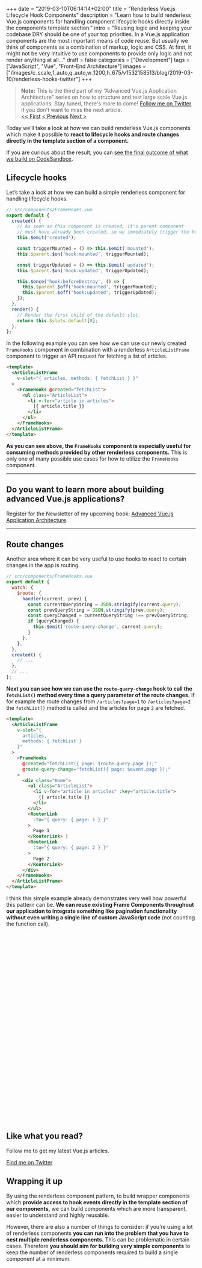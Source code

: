 +++
date = "2019-03-10T06:14:14+02:00"
title = "Renderless Vue.js Lifecycle Hook Components"
description = "Learn how to build renderless Vue.js components for handling component lifecycle hooks directly inside the components template section."
intro = "Reusing logic and keeping your codebase DRY should be one of your top priorities. In a Vue.js application components are the most important means of code reuse. But usually we think of components as a combination of markup, logic and CSS. At first, it might not be very intuitive to use components to provide only logic and not render anything at all..."
draft = false
categories = ["Development"]
tags = ["JavaScript", "Vue", "Front-End Architecture"]
images = ["/images/c_scale,f_auto,q_auto,w_1200,h_675/v1532158513/blog/2019-03-10/renderless-hooks-twitter"]
+++

> **Note:** This is the third part of my “Advanced Vue.js Application Architecture” series on how to structure and test large scale Vue.js applications. Stay tuned, there's more to come! [Follow me on Twitter](https://twitter.com/MaOberlehner) if you don't want to miss the next article.  
> [<< First](/blog/multi-export-vue-single-file-ui-components/) [< Previous](/blog/reusing-logic-with-renderless-vue-frame-components/) [Next >](/blog/advanced-vue-component-composition-with-container-components/)

Today we’ll take a look at how we can build renderless Vue.js components which make it possible to **react to lifecycle hooks and route changes directly in the template section of a component.**

If you are curious about the result, you can [see the final outcome of what we build on CodeSandbox](https://codesandbox.io/s/1y2r3q4j93?module=%2Fsrc%2Fviews%2FHome.vue).

## Lifecycle hooks

Let’s take a look at how we can build a simple renderless component for handling lifecycle hooks.

```js
// src/components/FrameHooks.vue
export default {
  created() {
    // As soon as this component is created, it's parent component
    // must have already been created, so we immediately trigger the hook.
    this.$emit('created');

    const triggerMounted = () => this.$emit('mounted');
    this.$parent.$on('hook:mounted', triggerMounted);

    const triggerUpdated = () => this.$emit('updated');
    this.$parent.$on('hook:updated', triggerUpdated);

    this.$once('hook:beforeDestroy', () => {
      this.$parent.$off('hook:mounted', triggerMounted);
      this.$parent.$off('hook:updated', triggerUpdated);
    });
  },
  render() {
    // Render the first child of the default slot.
    return this.$slots.default[0];
  },
};
```

In the following example you can see how we can use our newly created `FrameHooks` component in combination with a renderless `ArticleListFrame` component to trigger an API request for fetching a list of articles.

```html
<template>
  <ArticleListFrame
    v-slot="{ articles, methods: { fetchList } }"
  >
    <FrameHooks @created="fetchList">
      <ul class="ArticleList">
        <li v-for="article in articles">
          {{ article.title }}
        </li>
      </ul>
    </FrameHooks>
  </ArticleListFrame>
</template>
```

**As you can see above, the `FrameHooks` component is especially useful for consuming methods provided by other renderless components.** This is only one of many possible use cases for how to utilize the `FrameHooks` component.

<div>
  <hr class="c-hr">
  <div class="c-service-info">
    <h2>Do you want to learn more about building advanced Vue.js applications?</h2>
    <p class="c-service-info__body">
      Register for the Newsletter of my upcoming book: <a class="c-anchor" href="https://oberlehner.us20.list-manage.com/subscribe?u=8476a98c5640f6c7b5530ea57&id=8b26bf120b" data-event-category="link" data-event-action="click: newsletter" data-event-label="Newsletter (article content)">Advanced Vue.js Application Architecture</a>.
    </p>
  </div>
  <hr class="c-hr">
</div>

## Route changes

Another area where it can be very useful to use hooks to react to certain changes in the app is routing.

```js
// src/components/FrameHooks.vue
export default {
  watch: {
    $route: {
      handler(current, prev) {
        const currentQueryString = JSON.stringify(current.query);
        const prevQueryString = JSON.stringify(prev.query);
        const queryChanged = currentQueryString !== prevQueryString;
        if (queryChanged) {
          this.$emit('route-query-change', current.query);
        }
      },
    },
  },
  created() {
    // ...
  },
  // ...
};
```

**Next you can see how we can use the `route-query-change` hook to call the `fetchList()` method every time a query parameter of the route changes.** If for example the route changes from `/articles?page=1` to `/articles?page=2` the `fetchList()` method is called and the articles for page `2` are fetched.

```html
<template>
  <ArticleListFrame
    v-slot="{
      articles,
      methods: { fetchList }
    }"
  >
    <FrameHooks
      @created="fetchList({ page: $route.query.page });"
      @route-query-change="fetchList({ page: $event.page });"
    >
      <div class="Home">
        <ul class="ArticleList">
          <li v-for="article in articles" :key="article.title">
            {{ article.title }}
          </li>
        </ul>
        <RouterLink
          :to="{ query: { page: 1 } }"
        >
          Page 1
        </RouterLink> |
        <RouterLink
          :to="{ query: { page: 2 } }"
        >
          Page 2
        </RouterLink>
      </div>
    </FrameHooks>
  </ArticleListFrame>
</template>
```

I think this simple example already demonstrates very well how powerful this pattern can be. **We can reuse existing Frame Components throughout our application to integrate something like pagination functionality without even writing a single line of custom JavaScript code** (not counting the function call).

<div class="c-content__broad">
  <iframe data-src="https://codesandbox.io/embed/1y2r3q4j93?module=%2Fsrc%2Fviews%2FHome.vue&view=preview" style="width:100%; height:500px; border:0; border-radius: 4px; overflow:hidden;" sandbox="allow-modals allow-forms allow-popups allow-scripts allow-same-origin"></iframe>
</div>

<div class="c-content__broad">
  <div class="c-twitter-teaser">
    <div class="c-twitter-teaser__content">
      <h2 class="c-twitter-teaser__headline">Like what you read?</h2>
      <p class="c-twitter-teaser__body">
        Follow me to get my latest Vue.js articles.
      </p>
      <a class="c-button c-button--outline c-twitter-teaser__button" rel="nofollow" href="https://twitter.com/maoberlehner" data-event-category="link" data-event-action="click: contact" data-event-label="Twitter (article content)">
        Find me on Twitter
      </a>
    </div>
  </div>
</div>

## Wrapping it up

By using the renderless component pattern, to build wrapper components which **provide access to hook events directly in the template section of our components,** we can build components which are more transparent, easier to understand and highly reusable.

However, there are also a number of things to consider: if you’re using a lot of renderless components **you can run into the problem that you have to nest multiple renderless components.** This can be problematic in certain cases. Therefore **you should aim for building very simple components** to keep the number of renderless components required to build a single component at a minimum.
